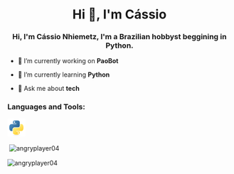 <h1 align="center">Hi 👋, I'm Cássio</h1>
<h3 align="center">Hi, I'm Cássio Nhiemetz, I'm a Brazilian hobbyst beggining in Python.</h3>

- 🔭 I’m currently working on **PaoBot**

- 🌱 I’m currently learning **Python**

- 💬 Ask me about **tech**


<h3 align="left">Languages and Tools:</h3>
<p align="left"> <a href="https://www.python.org" target="_blank"> <img src="https://raw.githubusercontent.com/devicons/devicon/master/icons/python/python-original.svg" alt="python" width="40" height="40"/> </a> </p>

<p>&nbsp;<img align="center" src="https://github-readme-stats.vercel.app/api?username=angryplayer04&show_icons=true&locale=en&theme=dark" alt="angryplayer04" /></p>

 <p><img align="center" src="https://github-readme-streak-stats.herokuapp.com/?user=angryplayer04&theme=dark&" alt="angryplayer04" /></p>

